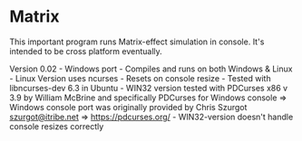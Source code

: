 # Matrix

This important program runs Matrix-effect simulation in console. It's intended to be cross platform eventually.

Version 0.02 - Windows port
	- Compiles and runs on both Windows & Linux
	- Linux Version uses ncurses
		- Resets on console resize
		- Tested with libncurses-dev 6.3 in Ubuntu
	- WIN32 version tested with PDCurses x86 v 3.9 by William McBrine
	  and specifically PDCurses for Windows console
	  	=> Windows console port was originally provided by Chris Szurgot szurgot@itribe.net
		=> https://pdcurses.org/
		- WIN32-version doesn't handle console resizes correctly
		
